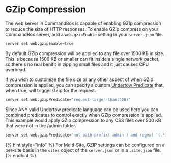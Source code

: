 # GZip Compression

The web server in CommandBox is capable of enabling GZIp compression to reduce the size of HTTP responses. To enable GZip compress on your CommandBox server, add a `web.gzipEnable` setting in your `server.json` file.

```bash
server set web.gzipEnable=true
```

By default GZip compression will be applied to any file over 1500 KB in size. This is because 1500 KB or smaller can fit inside a single network packet, so there's no real benifit in zipping small files and it just causes CPU overhead.

If you wish to customize the file size or any other aspect of when GZip compression is applied, you can specify a custom [Undertow Predicate](server-rules/rule-language.md) that, when true, will trigger GZip for the request.

```bash
server set web.gzipPredicate="request-larger-than(500)"
```

Since ANY valid Undertow predicate language can be used here you can combined predicates to control exactly when GZip compression is applied. This example would apply GZip compression to any CSS files over 500 KB that were not in the /admin folder.

```bash
server set web.gzipPredicate="not path-prefix( admin ) and regex( '(.*).css' ) and request-larger-than(500)"
```

{% hint style="info" %}
For [Multi-Site](../multi-site-support/), GZIP settings can be configured on a per-site basis in the `sites` object of the `server.json` or in a `.site.json` file.
{% endhint %}

